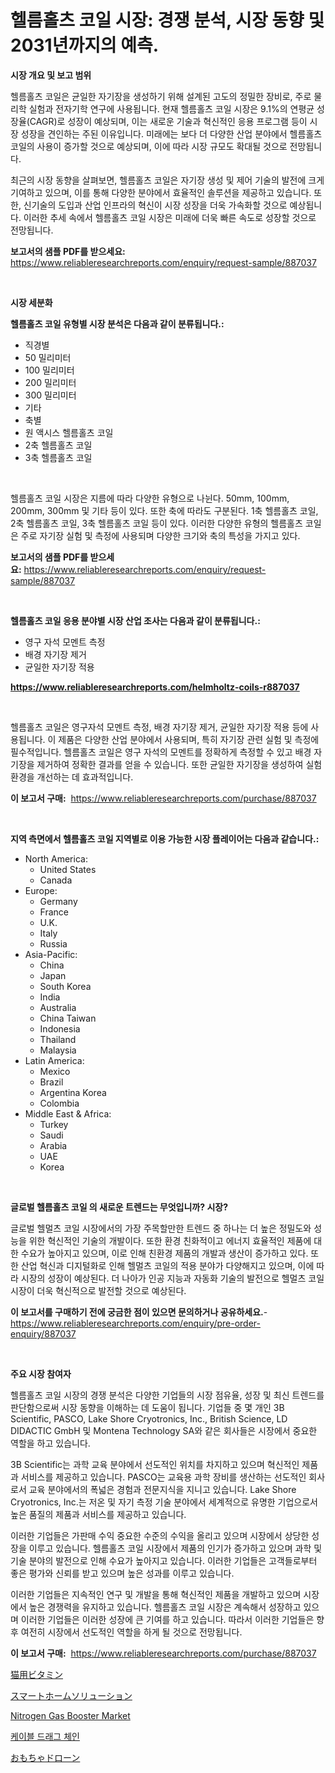 <p><h1>헬름홀츠 코일 시장: 경쟁 분석, 시장 동향 및 2031년까지의 예측.</h1></p><p><strong>시장 개요 및 보고 범위</strong></p>
<p><p>헬름홀츠 코일은 균일한 자기장을 생성하기 위해 설계된 고도의 정밀한 장비로, 주로 물리학 실험과 전자기학 연구에 사용됩니다. 현재 헬름홀츠 코일 시장은 9.1%의 연평균 성장율(CAGR)로 성장이 예상되며, 이는 새로운 기술과 혁신적인 응용 프로그램 등이 시장 성장을 견인하는 주된 이유입니다. 미래에는 보다 더 다양한 산업 분야에서 헬름홀츠 코일의 사용이 증가할 것으로 예상되며, 이에 따라 시장 규모도 확대될 것으로 전망됩니다.</p><p>최근의 시장 동향을 살펴보면, 헬름홀츠 코일은 자기장 생성 및 제어 기술의 발전에 크게 기여하고 있으며, 이를 통해 다양한 분야에서 효율적인 솔루션을 제공하고 있습니다. 또한, 신기술의 도입과 산업 인프라의 혁신이 시장 성장을 더욱 가속화할 것으로 예상됩니다. 이러한 추세 속에서 헬름홀츠 코일 시장은 미래에 더욱 빠른 속도로 성장할 것으로 전망됩니다.</p></p>
<p><strong>보고서의 샘플 PDF를 받으세요:</strong> <a href="https://www.reliableresearchreports.com/enquiry/request-sample/887037">https://www.reliableresearchreports.com/enquiry/request-sample/887037</a></p>
<p>&nbsp;</p>
<p><strong>시장 세분화</strong></p>
<p><strong>헬름홀츠 코일 유형별 시장 분석은 다음과 같이 분류됩니다.:</strong></p>
<p><ul><li>직경별</li><li>50 밀리미터</li><li>100 밀리미터</li><li>200 밀리미터</li><li>300 밀리미터</li><li>기타</li><li>축별</li><li>원 액시스 헬름홀츠 코일</li><li>2축 헬름홀츠 코일</li><li>3축 헬름홀츠 코일</li></ul></p>
<p>&nbsp;</p>
<p><p>헬름홀츠 코일 시장은 지름에 따라 다양한 유형으로 나뉜다. 50mm, 100mm, 200mm, 300mm 및 기타 등이 있다. 또한 축에 따라도 구분된다. 1축 헬름홀츠 코일, 2축 헬름홀츠 코일, 3축 헬름홀츠 코일 등이 있다. 이러한 다양한 유형의 헬름홀츠 코일은 주로 자기장 실험 및 측정에 사용되며 다양한 크기와 축의 특성을 가지고 있다.</p></p>
<p><strong>보고서의 샘플 PDF를 받으세요:</strong>&nbsp;<a href="https://www.reliableresearchreports.com/enquiry/request-sample/887037">https://www.reliableresearchreports.com/enquiry/request-sample/887037</a></p>
<p>&nbsp;</p>
<p><strong> 헬름홀츠 코일 응용 분야별 시장 산업 조사는 다음과 같이 분류됩니다.:</strong></p>
<p><ul><li>영구 자석 모멘트 측정</li><li>배경 자기장 제거</li><li>균일한 자기장 적용</li></ul></p>
<p><strong><a href="https://www.reliableresearchreports.com/helmholtz-coils-r887037">https://www.reliableresearchreports.com/helmholtz-coils-r887037</a></strong></p>
<p>&nbsp;</p>
<p><p>헬름홀츠 코일은 영구자석 모멘트 측정, 배경 자기장 제거, 균일한 자기장 적용 등에 사용됩니다. 이 제품은 다양한 산업 분야에서 사용되며, 특히 자기장 관련 실험 및 측정에 필수적입니다. 헬름홀츠 코일은 영구 자석의 모멘트를 정확하게 측정할 수 있고 배경 자기장을 제거하여 정확한 결과를 얻을 수 있습니다. 또한 균일한 자기장을 생성하여 실험 환경을 개선하는 데 효과적입니다.</p></p>
<p><strong>이 보고서 구매:</strong>&nbsp; <a href="https://www.reliableresearchreports.com/purchase/887037">https://www.reliableresearchreports.com/purchase/887037</a></p>
<p>&nbsp;</p>
<p><strong>지역 측면에서 헬름홀츠 코일 지역별로 이용 가능한 시장 플레이어는 다음과 같습니다.:</strong></p>
<p><ul>
    <li>
        North America:
        <ul>
            <li>United States</li>
            <li>Canada</li>
        </ul>
    </li>
    <li>
        Europe:
        <ul>
            <li>Germany</li>
            <li>France</li>
            <li>U.K.</li>
            <li>Italy</li>
            <li>Russia</li>
        </ul>
    </li>
    <li>
        Asia-Pacific:
        <ul>
            <li>China</li>
            <li>Japan</li>
            <li>South Korea</li>
            <li>India</li>
            <li>Australia</li>
            <li>China Taiwan</li>
            <li>Indonesia</li>
            <li>Thailand</li>
            <li>Malaysia</li>
        </ul>
    </li>
    <li>
        Latin America:
        <ul>
            <li>Mexico</li>
            <li>Brazil</li>
            <li>Argentina Korea</li>
            <li>Colombia</li>
        </ul>
    </li>
    <li>
        Middle East & Africa:
        <ul>
            <li>Turkey</li>
            <li>Saudi</li>
            <li>Arabia</li>
            <li>UAE</li>
            <li>Korea</li>
        </ul>
    </li>
    </ul></p>
<p>&nbsp;</p>
<p><strong>글로벌 헬름홀츠 코일 의 새로운 트렌드는 무엇입니까? 시장?</strong></p>
<p><p>글로벌 헬멀츠 코일 시장에서의 가장 주목할만한 트렌드 중 하나는 더 높은 정밀도와 성능을 위한 혁신적인 기술의 개발이다. 또한 환경 친화적이고 에너지 효율적인 제품에 대한 수요가 높아지고 있으며, 이로 인해 친환경 제품의 개발과 생산이 증가하고 있다. 또한 산업 혁신과 디지털화로 인해 헬멀츠 코일의 적용 분야가 다양해지고 있으며, 이에 따라 시장의 성장이 예상된다. 더 나아가 인공 지능과 자동화 기술의 발전으로 헬멀츠 코일 시장이 더욱 혁신적으로 발전할 것으로 예상된다.</p></p>
<p><strong>이 보고서를 구매하기 전에 궁금한 점이 있으면 문의하거나 공유하세요.</strong>- <a href="https://www.reliableresearchreports.com/enquiry/pre-order-enquiry/887037">https://www.reliableresearchreports.com/enquiry/pre-order-enquiry/887037</a></p>
<p>&nbsp;</p>
<p><strong>주요 시장 참여자</strong></p>
<p><p>헬름홀츠 코일 시장의 경쟁 분석은 다양한 기업들의 시장 점유율, 성장 및 최신 트렌드를 판단함으로써 시장 동향을 이해하는 데 도움이 됩니다. 기업들 중 몇 개인 3B Scientific, PASCO, Lake Shore Cryotronics, Inc., British Science, LD DIDACTIC GmbH 및 Montena Technology SA와 같은 회사들은 시장에서 중요한 역할을 하고 있습니다.</p><p>3B Scientific는 과학 교육 분야에서 선도적인 위치를 차지하고 있으며 혁신적인 제품과 서비스를 제공하고 있습니다. PASCO는 교육용 과학 장비를 생산하는 선도적인 회사로서 교육 분야에서의 폭넓은 경험과 전문지식을 지니고 있습니다. Lake Shore Cryotronics, Inc.는 저온 및 자기 측정 기술 분야에서 세계적으로 유명한 기업으로서 높은 품질의 제품과 서비스를 제공하고 있습니다.</p><p>이러한 기업들은 가판매 수익 중요한 수준의 수익을 올리고 있으며 시장에서 상당한 성장을 이루고 있습니다. 헬름홀츠 코일 시장에서 제품의 인기가 증가하고 있으며 과학 및 기술 분야의 발전으로 인해 수요가 높아지고 있습니다. 이러한 기업들은 고객들로부터 좋은 평가와 신뢰를 받고 있으며 높은 성과를 이루고 있습니다.</p><p>이러한 기업들은 지속적인 연구 및 개발을 통해 혁신적인 제품을 개발하고 있으며 시장에서 높은 경쟁력을 유지하고 있습니다. 헬름홀츠 코일 시장은 계속해서 성장하고 있으며 이러한 기업들은 이러한 성장에 큰 기여를 하고 있습니다. 따라서 이러한 기업들은 향후 여전히 시장에서 선도적인 역할을 하게 될 것으로 전망됩니다.</p></p>
<p><strong>이 보고서 구매:</strong>&nbsp;&nbsp;<a href="https://www.reliableresearchreports.com/purchase/887037">https://www.reliableresearchreports.com/purchase/887037</a></p>
<p><p><a href="https://github.com/moulafa/Market-Research-Report-List-1/blob/main/356075621627.md">猫用ビタミン</a></p><p><a href="https://medium.com/@munroco657/%E3%82%B9%E3%83%9E%E3%83%BC%E3%83%88%E3%83%9B%E3%83%BC%E3%83%A0%E3%82%BD%E3%83%AA%E3%83%A5%E3%83%BC%E3%82%B7%E3%83%A7%E3%83%B3%E5%B8%82%E5%A0%B4%E3%81%AE%E8%A6%8F%E6%A8%A1%E3%81%8C-%E3%82%B0%E3%83%AD%E3%83%BC%E3%83%90%E3%83%AB%E6%A5%AD%E7%95%8C%E3%81%A7%E6%9C%80%E9%81%A9%E3%81%AA%E3%83%9E%E3%83%BC%E3%82%B1%E3%83%86%E3%82%A3%E3%83%B3%E3%82%B0%E3%83%81%E3%83%A3%E3%83%8D%E3%83%AB%E3%82%92%E6%98%8E%E3%82%89%E3%81%8B%E3%81%AB%E3%81%99%E3%82%8B-7ce25eb1ec4d">スマートホームソリューション</a></p><p><a href="https://view.publitas.com/reportprime-1/nitrogen-gas-booster-market-size-reflecting-a-forecast-till-2031-market-by-type-by-application-and-by-geography/">Nitrogen Gas Booster Market</a></p><p><a href="https://github.com/TobyKub4685/Market-Research-Report-List-1/blob/main/292277619946.md">케이블 드래그 체인</a></p><p><a href="https://medium.com/@vivakuvalis2005/%E3%81%8A%E3%82%82%E3%81%A1%E3%82%83%E3%83%89%E3%83%AD%E3%83%BC%E3%83%B3%E5%B8%82%E5%A0%B4%E8%A6%8F%E6%A8%A1%E3%81%AF-%E3%82%B0%E3%83%AD%E3%83%BC%E3%83%90%E3%83%AB%E7%94%A3%E6%A5%AD%E3%81%AB%E3%81%8A%E3%81%91%E3%82%8B%E6%9C%80%E9%81%A9%E3%81%AA%E3%83%9E%E3%83%BC%E3%82%B1%E3%83%86%E3%82%A3%E3%83%B3%E3%82%B0%E3%83%81%E3%83%A3%E3%83%8D%E3%83%AB%E3%82%92%E6%98%8E%E3%82%89%E3%81%8B%E3%81%AB%E3%81%97%E3%81%BE%E3%81%99-3dd75c84c738">おもちゃドローン</a></p></p>